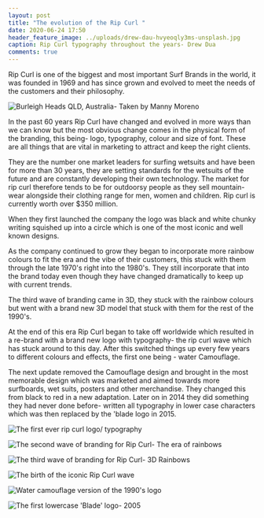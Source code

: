 ```yaml
---
layout: post
title: "The evolution of the Rip Curl "
date: 2020-06-24 17:50
header_feature_image: ../uploads/drew-dau-hvyeoqly3ms-unsplash.jpg
caption: Rip Curl typography throughout the years- Drew Dua
comments: true
---
```

Rip Curl is one of the biggest and most important Surf Brands in the world, it was founded in 1969 and has since grown and evolved to meet the needs of the customers and their philosophy. 

![Burleigh Heads QLD, Australia- Taken by Manny Moreno](../uploads/manny-moreno-getjzv1icdw-unsplash.jpg)

In the past 60 years Rip Curl have changed and evolved in more ways than we can know but the most obvious change comes in the physical form of the branding, this being- logo, typography, colour and size of font. These are all things that are vital in marketing to attract and keep the right clients. 

They are the number one market leaders for surfing wetsuits and have been for more than 30 years, they are setting standards for the wetsuits of the future and are constantly developing their own technology. The market for rip curl therefore tends to be for outdoorsy people as they sell mountain-wear alongside their clothing range for men, women and children. Rip curl is currently worth over $350 million. 

When they first launched the company the logo was black and white chunky writing squished up into a circle which is one of the most iconic and well known designs.

As the company continued to grow they began to incorporate more rainbow colours to fit the era and the vibe of their customers, this stuck with them through the late 1970's right into the 1980's. They still incorporate that into the brand today even though they have changed dramatically to keep up with current trends.

The third wave of branding came in 3D, they stuck with the rainbow colours but went with a brand new 3D model that stuck with them for the rest of the 1990's. 

At the end of this era Rip Curl began to take off worldwide which resulted in a re-brand with a brand new logo with typography- the rip curl wave which has stuck around to this day. After this switched things up every few years to different colours and effects, the first one being - water Camouflage.

The next update removed the Camouflage design and brought in the most memorable design which was marketed and aimed towards more surfboards, wet suits, posters and other merchandise. They changed this from black to red in a new adaptation. Later on in 2014 they did something they had never done before- written all typography in lower case characters which was then replaced by the 'blade logo in 2015.

![The first ever rip curl logo/ typography](../uploads/rip-curl-logo-png-8.png)

![The second wave of branding for Rip Curl- The era of rainbows](../uploads/rip-curl-rainbow.jpg)

![The third wave of branding for Rip Curl- 3D Rainbows](../uploads/rip-curl-3-.jpeg)

![The birth of the iconic Rip Curl wave](../uploads/rip-curl-4.jpg)

![Water camouflage version of the 1990's logo](../uploads/rip-curl-logo-5.png)

![The first lowercase 'Blade' logo- 2005](../uploads/rip-curl-last-one.png)